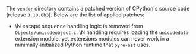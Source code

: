 The `vendor` directory contains a patched version of CPython's source code (release `3.10.0b3`). Below are the list of applied patches:

- \N escape sequence handling logic is removed from `Objects/unicodeobject.c`. \N handling requires loading the `unicodedata` extension module, yet extensions modules can never work in a minimally-initialized Python runtime that `pyre-ast` uses.

